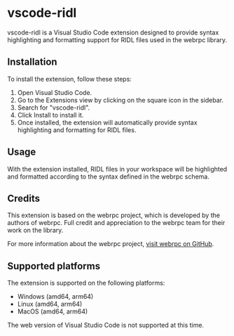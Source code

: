 # vscode-ridl

vscode-ridl is a Visual Studio Code extension designed to provide syntax highlighting and formatting support for RIDL files used in the webrpc library.

## Installation

To install the extension, follow these steps:

1. Open Visual Studio Code.
2. Go to the Extensions view by clicking on the square icon in the sidebar.
3. Search for "vscode-ridl".
4. Click Install to install it.
5. Once installed, the extension will automatically provide syntax highlighting and formatting for RIDL files.

## Usage

With the extension installed, RIDL files in your workspace will be highlighted and formatted according to the syntax defined in the webrpc schema.

## Credits

This extension is based on the webrpc project, which is developed by the authors of webrpc. Full credit and appreciation to the webrpc team for their work on the library.

For more information about the webrpc project, [visit webrpc on GitHub](https://github.com/webrpc/webrpc).

## Supported platforms

The extension is supported on the following platforms:

- Windows (amd64, arm64)
- Linux (amd64, arm64)
- MacOS (amd64, arm64)

The web version of Visual Studio Code is not supported at this time.

